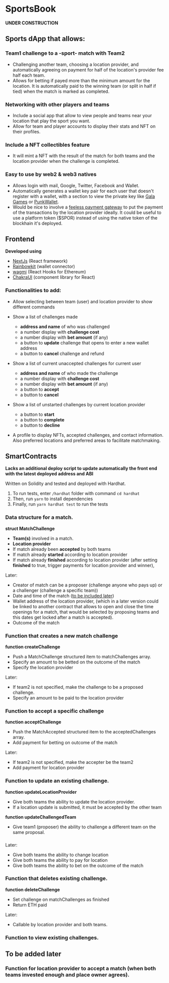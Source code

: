 # SportsBook

**UNDER CONSTRUCTION**

## Sports dApp that allows:

### Team1 challenge to a -sport- match with Team2

- Challenging another team, choosing a location provider, and automatically agreeing on payment for half of the location's provider fee half each team.
- Allows for betting if payed more than the minimum amount for the location. It is automatically paid to the winning team (or split in half if tied) when the match is marked as completed.

### Networking with other players and teams

- Include a social app that allow to view people and teams near your location that play the sport you want.
- Allow for team and player accounts to display their stats and NFT on their profiles.

### Include a NFT collectibles feature

- It will mint a NFT with the result of the match for both teams and the location provider when the challenge is completed.

### Easy to use by web2 & web3 natives

- Allows login with mail, Google, Twitter, Facebook and Wallet.
- Automatically generates a wallet key pair for each user that doesn't register with a wallet, with a section to view the private key like [Gala Games](https://app.gala.games/) or [PunkWallet](https://punkwallet.io/).
- Would be nice to involve a [feeless payment gateway](https://github.com/lacrypta/gateway) to put the payment of the transactions by the location provider ideally. It could be useful to use a platform token ($SPOR) instead of using the native token of the blockhain it's deployed.

## Frontend

**Developed using**

- [NextJs](https://nextjs.org/) (React framework)
- [Rainbowkit](https://www.rainbowkit.com/docs/introduction) (wallet connector)
- [wagmi](https://wagmi.sh/core/getting-started) (React Hooks for Ethereum)
- [ChakraUI](https://chakra-ui.com/getting-started) (component library for React)

### Functionalities to add:

- Allow selecting between team (user) and location provider to show different commands

- Show a list of challenges made

  - **address and name** of who was challenged
  - a number display with **challenge cost**
  - a number display with **bet amount** (if any)
  - a button to **update** challenge that opens to enter a new wallet address
  - a button to **cancel** challenge and refund

- Show a list of current unaccepted challenges for current user

  - **address and name** of who made the challenge
  - a number display with **challenge cost**
  - a number display with **bet amount** (if any)
  - a button to **accept**
  - a button to **cancel**

- Show a list of unstarted challenges by current location provider

  - a button to **start**
  - a button to **complete**
  - a button to **decline**

- A profile to display NFTs, accepted challenges, and contact information. Also preferred locations and preferred areas to facilitate matchmaking.

## SmartContracts

**Lacks an additional deploy script to update automatically the front end with the latest deployed address and ABI**

Written on Solidity and tested and deployed with Hardhat.

1. To run tests, enter `/hardhat` folder with command `cd hardhat`
2. Then, run `yarn` to install dependencies
3. Finally, run `yarn hardhat test` to run the tests

### Data structure for a match.

**struct MatchChallenge**

- **Team(s)** involved in a match.
- **Location provider**
- If match already been **accepted** by both teams
- If match already **started** according to location provider
- If match already **finished** according to location provider
  (after setting **finished** to true, trigger payments for location provider and winner),

Later:

- Creator of match can be a proposer (challenge anyone who pays up) or a challenger (challenge a specific team))
- Date and time of the match ([to be included later](https://soliditytips.com/articles/solidity-dates-time-operations/))
- Wallet address of the location provider, (which in a later version could be linked to another contract that allows to open and close the time openings for a match, that would be selected by proposing teams and this dates get locked after a match is accepted).
- Outcome of the match

### Function that creates a new match challenge

**function createChallenge**

- Push a MatchChallenge structured item to matchChallenges array.
- Specify an amount to be betted on the outcome of the match
- Specify the location provider

Later:

- If team2 is not specified, make the challenge to be a proposed challenge.
- Specify an amount to be paid to the location provider

### Function to accept a specific challenge

**function acceptChallenge**

- Push the MatchAccepted structured item to the acceptedChallenges array.
- Add payment for betting on outcome of the match

Later:

- If team2 is not specified, make the accepter be the team2
- Add payment for location provider

### Function to update an existing challenge.

**function updateLocationProvider**

- Give both teams the ability to update the location provider.
- If a location update is submitted, it must be accepted by the other team

**function updateChallengedTeam**

- Give team1 (proposer) the ability to challenge a different team on the same proposal.

###

Later:

- Give both teams the ability to change location
- Give both teams the ability to pay for location
- Give both teams the ability to bet on the outcome of the match

### Function that deletes existing challenge.

**function deleteChallenge**

- Set challenge on matchChallenges as finished
- Return ETH paid

Later:

- Callable by location provider and both teams.

### Function to view existing challenges.

## To be added later

### Function for location provider to accept a match (when both teams invested enough and place owner agrees).

